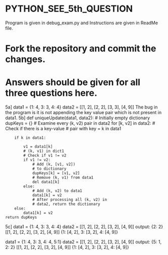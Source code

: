 # PYTHON_SEE_5th_QUESTION
Program is given in debug_exam.py and Instructions are given in ReadMe file.
# Fork the repository and commit the changes.
# Answers should be given for all three questions here.
5a]
data1 = {1: 4, 3: 3, 4: 4}
data2 = [[1, 2], [2, 2], [3, 3], [4, 9]]
The bug in the program is it is not appending the key value pair which is not present in data1.
5b]
def uniqueUpdate(data1, data2):
    # Initially empty dictionary
    dupKeys = {}
    # Examine every (k, v2) pair in data2
    for [k, v2] in data2:
        # Check if there is a key-value
        # pair with key = k in data1
      
        if k in data1:
        
            v1 = data1[k]
            # (k, v1) in dict1
            # Check if v1 != v2
            if v1 != v2:
                # Add (k, [v1, v2])
                # to dictionary
                dupKeys[k] = [v1, v2]
                # Remove (k, v1) from data1
                del data1[k]
            else:
                # Add (k, v2) to data1
                data1[k] = v2
                # After processing all (k, v2) in
                # data2, return the dictionary
        else:
            data1[k] = v2
    return dupKeys
    
 5c]
 data1 = {1: 4, 3: 3, 4: 4}
 data2 = [[1, 2], [2, 2], [3, 2], [4, 9]]
 output:
    {2: 2}
    [[1, 2], [2, 2], [3, 2], [4, 9]]
    {1: [4, 2], 3: [3, 2], 4: [4, 9]}
    
data1 = {1: 4, 3: 3, 4: 4, 5:1}
data2 = [[1, 2], [2, 2], [3, 2], [4, 9]]
output:
    {5: 1, 2: 2}
    [[1, 2], [2, 2], [3, 2], [4, 9]]
    {1: [4, 2], 3: [3, 2], 4: [4, 9]}
    

